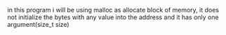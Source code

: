 in this program i will be using malloc as allocate block of memory, it does not initialize the bytes with any value into the address and it has only one argument(size_t size)
